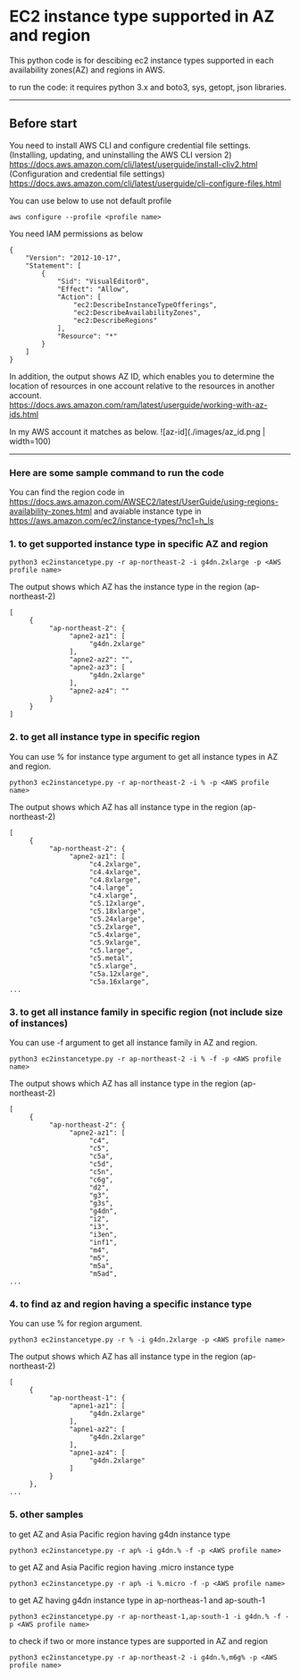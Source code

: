 # EC2 instance type supported in AZ and region

This python code is for descibing ec2 instance types supported in each availability zones(AZ) and regions in AWS. 

to run the code: it requires python 3.x and boto3, sys, getopt, json libraries.

---

## Before start
You need to install AWS CLI and configure credential file settings.  
(Installing, updating, and uninstalling the AWS CLI version 2) https://docs.aws.amazon.com/cli/latest/userguide/install-cliv2.html  
(Configuration and credential file settings) https://docs.aws.amazon.com/cli/latest/userguide/cli-configure-files.html  

You can use below to use not default profile  
```console
aws configure --profile <profile name>
```

You need IAM permissions as below  
```
{
    "Version": "2012-10-17",
    "Statement": [
        {
            "Sid": "VisualEditor0",
            "Effect": "Allow",
            "Action": [
                "ec2:DescribeInstanceTypeOfferings",
                "ec2:DescribeAvailabilityZones",
                "ec2:DescribeRegions"
            ],
            "Resource": "*"
        }
    ]
}
```


In addition, the output shows AZ ID, which enables you to determine the location of resources in one account relative to the resources in another account.  
https://docs.aws.amazon.com/ram/latest/userguide/working-with-az-ids.html   

In my AWS account it matches as below.
![az-id](./images/az_id.png | width=100)

---

### Here are some sample command to run the code

You can find the region code in https://docs.aws.amazon.com/AWSEC2/latest/UserGuide/using-regions-availability-zones.html 
and avaiable instance type in https://aws.amazon.com/ec2/instance-types/?nc1=h_ls



### 1. to get supported instance type in specific AZ and region
```console
python3 ec2instancetype.py -r ap-northeast-2 -i g4dn.2xlarge -p <AWS profile name>
```
The output shows which AZ has the instance type in the region (ap-northeast-2)
```console
[
     {
          "ap-northeast-2": {
               "apne2-az1": [
                    "g4dn.2xlarge"
               ],
               "apne2-az2": "",
               "apne2-az3": [
                    "g4dn.2xlarge"
               ],
               "apne2-az4": ""
          }
     }
]
```

### 2. to get all instance type in specific region
You can use % for instance type argument to get all instance types in AZ and region.
```console
python3 ec2instancetype.py -r ap-northeast-2 -i % -p <AWS profile name>
```
The output shows which AZ has all instance type in the region (ap-northeast-2)
```console
[
     {
          "ap-northeast-2": {
               "apne2-az1": [
                    "c4.2xlarge",
                    "c4.4xlarge",
                    "c4.8xlarge",
                    "c4.large",
                    "c4.xlarge",
                    "c5.12xlarge",
                    "c5.18xlarge",
                    "c5.24xlarge",
                    "c5.2xlarge",
                    "c5.4xlarge",
                    "c5.9xlarge",
                    "c5.large",
                    "c5.metal",
                    "c5.xlarge",
                    "c5a.12xlarge",
                    "c5a.16xlarge",
...
```

### 3. to get all instance family in specific region (not include size of instances)
You can use -f argument to get all instance family in AZ and region.
```console
python3 ec2instancetype.py -r ap-northeast-2 -i % -f -p <AWS profile name>
```
The output shows which AZ has all instance type in the region (ap-northeast-2)
```console
[
     {
          "ap-northeast-2": {
               "apne2-az1": [
                    "c4",
                    "c5",
                    "c5a",
                    "c5d",
                    "c5n",
                    "c6g",
                    "d2",
                    "g3",
                    "g3s",
                    "g4dn",
                    "i2",
                    "i3",
                    "i3en",
                    "inf1",
                    "m4",
                    "m5",
                    "m5a",
                    "m5ad",
...
```

### 4. to find az and region having a specific instance type
You can use % for region argument.
```console
python3 ec2instancetype.py -r % -i g4dn.2xlarge -p <AWS profile name>
```
The output shows which AZ has all instance type in the region (ap-northeast-2)
```console
[
     {
          "ap-northeast-1": {
               "apne1-az1": [
                    "g4dn.2xlarge"
               ],
               "apne1-az2": [
                    "g4dn.2xlarge"
               ],
               "apne1-az4": [
                    "g4dn.2xlarge"
               ]
          }
     },
...
```
### 5. other samples
to get AZ and Asia Pacific region having g4dn instance type 
```console
python3 ec2instancetype.py -r ap% -i g4dn.% -f -p <AWS profile name>
```
to get AZ and Asia Pacific region having .micro instance type 
```console
python3 ec2instancetype.py -r ap% -i %.micro -f -p <AWS profile name>
```
to get AZ having g4dn instance type in ap-northeas-1 and ap-south-1 
```console
python3 ec2instancetype.py -r ap-northeast-1,ap-south-1 -i g4dn.% -f -p <AWS profile name>
```
to check if two or more instance types are supported in AZ and region  
```console
python3 ec2instancetype.py -r ap-northeast-2 -i g4dn.%,m6g% -p <AWS profile name>
```
